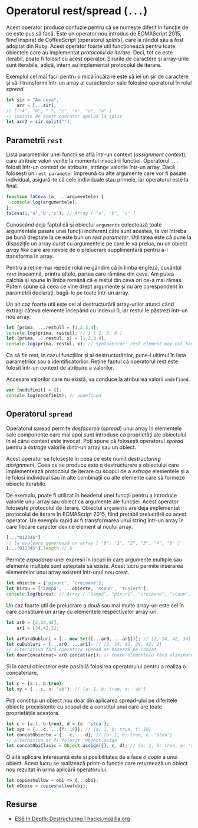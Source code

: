 # Operatorul rest/spread (`...`)

Acest operator produce confuzie pentru că se numește diferit în funcție de ce este pus să facă.
Este un operator nou introdus de ECMAScript 2015, fiind inspirat de CoffeeScript (operatorul *splats*), care la rândul său a fost adoptat din Ruby. Acest operator foarte util funcționează pentru toate obiectele care au implementat *protocolul de iterare*. Deci, tot ce este iterabil, poate fi folosit cu acest operator. Șirurile de caractere și array-urile sunt iterabile, adică, intern au implementat protocolul de iterare.

Exemplul cel mai facil pentru o mică încălzire este să iei un șir de caractere și să-l transformi într-un array al caracterelor sale folosind operatorul în rolul *spread*.

```javascript
let sir = "Am ceva",
    arr = [...sir];
// [ "A", "m", " ", "c", "e", "v", "a" ]
// inainte de acest operator apelam la split
let arr2 = sir.split("");
```

## Parametrii `rest`

Lista parametrilor unei funcții se află într-un context (*assignment context*), care atribuie valori venite la momentul invocării funcției. Operatorul `...` folosit într-un context de atribuire, strânge valorile într-un array. Dacă folosești un `rest parameter` împreună cu alte argumente care vor fi pasate individual, asigură-te că cele individuale stau primele, iar operatorul este la final.

```javascript
function faCeva (a, ...argumentele) {
  console.log(argumentele);
};
faCeva(1,'a','b','c'); // Array [ "a", "b", "c" ]
```

Cunoscând deja faptul că și obiectul `arguments` colectează toate argumentele pasate unei funcții indiferent câte sunt acestea, te vei întreba pe bună dreptate la ce este bun un *rest parameter*. Utilitatea este că pune la dispoziție un array *curat* cu argumentele pe care le va prelua, nu un obiect *array like* care are nevoie de o prelucrare supplimentară pentru a-l transforma în array.

Pentru a reține mai repede rolul ne gândim că în limba engleză, cuvântul `rest` înseamnă, printre altele, partea care rămâne din ceva. Am putea calchia și spune în limba română că e restul din ceva ori ce-a mai rămas. Putem spune că ceea ce vine drept argumente și nu are corespondent în parametrii declarați, bagă-le pe toate într-un array.

Un alt caz foarte util este cel al destructurării array-urilor atunci când extragi câteva elemente începând cu indexul 0, iar restul le păstrezi într-un nou array.

```javascript
let [prima, ...restul] = [1,2,3,4];
console.log(prima, restul); // 1 [ 2, 3, 4 ]
let [prima, ...restul, x] = [1,2,3,4];
console.log(prima, restul, x); // SyntaxError: rest element may not have a trailing comma
```

Ca să fie rest, în cazul funcțiilor și al destructurărilor, pune-l ultimul în lista parametrilor sau a identificatorilor. Reține faptul că operatorul rest este folosit într-un context de atribuire a valorilor.

Accesare valorilor care nu există, va conduce la atribuirea valorii `undefined`.

```javascript
var [nedefinit] = [];
console.log(nedefinit); // undefined
```

## Operatorul `spread`

Operatorul spread permite *desfacerea* (*spread*) unui array în elementele sale componente care mai apoi sunt introduse ca proprietăți ale obiectului în al cărui context este invocat. Poți spune că folosești operatorul *spread* pentru a *extrage* valorile dintr-un array sau un obiect.

Acest operator se folosește în ceea ce este numit *destructuring assignment*. Ceea ce se produce este o destructurare a obiectului care implementează protocolul de iterare cu scopul de a *extrage* elementele și a le folosi individual sau în alte combinații cu alte elemente care să formeze obiecte iterabile.

De exemplu, poate fi utilizat în headerul unei funcții pentru a introduce valorile unui array sau obiect ca argumente ale funcției. Acest operator folosește protocolul de iterare. Obiectul `arguments` are deja implementat protocolul de iterare în ECMAScript 2015, fiind pretabil prelucrării cu acest operator. Un exemplu rapid ar fi transformarea unui string într-un array în care fiecare caracter devine element al noului array.

```javascript
[..."012345"]
// la evaluare generează un array [ "0", "1", "2", "3", "4", "5" ]
[..."012345"].length // 6
```

Permite *expadarea* unei expresii în locuri în care argumente multiple sau elemente multiple sunt așteptate să existe. Acest lucru permite inserarea elementelor unui array existent într-unul nou creat.

```javascript
let obiecte = ['pixuri', 'creioane'];
let birou = ['lampă', ...obiecte, 'scaun', 'tușieră'];
console.log(birou); // Array [ "lampă", "pixuri", "creioane", "scaun", "tușieră" ]
```

Un caz foarte util de prelucrare a două sau mai multe array-uri este cel în care constituim un array cu elementele respectivelor array-uri.

```javascript
let ar0 = [2,14,42],
    ar1 = [34,42,2];

let arFaraDubluri = [...new Set([...ar0, ...ar1])]; // [2, 14, 42, 34]
let cuDubluri = [...ar0, ...ar1]; // [2, 14, 42, 34, 42, 2]
// alternativa fără operatoru spread se bazează pe concat
let doarConcatenat= ar0.concat(ar1); // toate elementele fără eliminarea dublurilor
```

Și în cazul obiectelor este posibilă folosirea operatorului pentru a realiza o concatenare.

```javascript
let c = {a:1, b:true};
let xy = {...c, x: 'ab'}; // {a: 1, b: true, x: 'ab'}
```

Poți constitui un obiect nou doar din aplicarea spread-ului pe diferitele obiecte preexistente cu scopul de a constitui unui care are toate proprietățile acestora.

```javascript
let c = {a:1, b:true}, d = {e: 'stea'};
let xyz = {...c, ...{f: 10}}; // {a: 1, b: true, f: 10}
let concatObiecte = {...c, ...d}; // {a: 1, b: true, e: 'stea'}
// alternativa ar fi folosit `Object.asign`
let concatObiClasic = Object.assign({}, c, d); // {a: 1, b: true, e: 'stea'}
```

O altă aplicare interesantă este și posibilitatea de a face *o copie* a unui obiect. Acest lucru se realizează printr-o funcție care returnează un obiect nou rezultat în urma aplicării operatorului.

```javascript
let copieshallow = obi => {...obi};
let oCopie = copieshallow(obj);
```

## Resurse

- [ES6 In Depth: Destructuring | hacks.mozilla.org](https://hacks.mozilla.org/2015/05/es6-in-depth-destructuring/)
